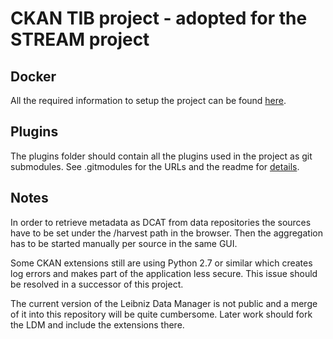 # CKAN TIB project - adopted for the STREAM project

## Docker
All the required information to setup the project can be found [here](docker/readme.md).

## Plugins
The plugins folder should contain all the plugins used in the project as git submodules.
See .gitmodules for the URLs and the readme for [details](Plugins/readme.md).


## Notes

In order to retrieve metadata as DCAT from data repositories the sources have to be set under the /harvest path in the browser.
Then the aggregation has to be started manually per source in the same GUI.

Some CKAN extensions still are using Python 2.7 or similar which creates log errors and makes part of the application less secure.
This issue should be resolved in a successor of this project.

The current version of the Leibniz Data Manager is not public and a merge of it into this repository will be quite cumbersome.
Later work should fork the LDM and include the extensions there.
